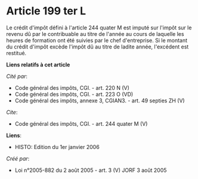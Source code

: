 # Article 199 ter L

Le crédit d'impôt défini à l'article 244 quater M est imputé sur l'impôt sur le revenu dû par le contribuable au titre de
l'année au cours de laquelle les heures de formation ont été suivies par le chef d'entreprise. Si le montant du crédit
d'impôt excède l'impôt dû au titre de ladite année, l'excédent est restitué.

**Liens relatifs à cet article**

_Cité par_:

  - Code général des impôts, CGI. - art. 220 N (V)
  - Code général des impôts, CGI. - art. 223 O (VD)
  - Code général des impôts, annexe 3, CGIAN3. - art. 49 septies ZH (V)

_Cite_:

  - Code général des impôts, CGI. - art. 244 quater M (V)

**Liens**:

  - HISTO: Edition du 1er janvier 2006

_Créé par_:

  - Loi n°2005-882 du 2 août 2005 - art. 3 (V) JORF 3 août 2005
